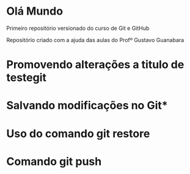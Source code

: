 # Olá Mundo
 Primeiro repositório versionado do curso de Git e GitHub

 Repositório criado com a ajuda das aulas do Profº Gustavo Guanabara

# Promovendo alterações a titulo de testegit

# Salvando modificações no Git*
# Uso do comando git restore

# Comando git push